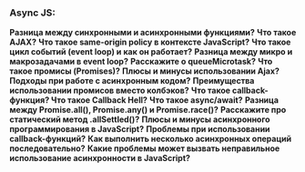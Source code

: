 <h3>
  <span>Async JS:</span>
</h3>

**Разница между синхронными и асинхронными функциями?**
**Что такое AJAX?**
**Что такое same-origin policy в контексте JavaScript?**
**Что такое цикл событий (event loop) и как он работает?**
**Разница между микро и макрозадачами в event loop?**
**Расскажите о queueMicrotask?**
**Что такое промисы (Promises)?**
**Плюсы и минусы использовании Ajax?**
**Подходы при работе с асинхронным кодом?**
**Преимущества использовании промисов вместо колбэков?**
**Что такое callback-функция? Что такое Callback Hell?**
**Что такое async/await?**
**Разница между Promise.all(), Promise.any() и Promise.race()?**
**Расскажите про статический метод .allSettled()?**
**Плюсы и минусы асинхронного программирования в JavaScript?**
**Проблемы при использовании callback-функций?**
**Как выполнить несколько асинхронных операций последовательно?**
**Какие проблемы может вызвать неправильное использование асинхронности в JavaScript?**